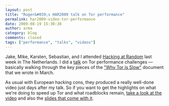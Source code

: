 ```yaml
---
layout: post
title: "Roger&#039;s HAR2009 talk on Tor performance"
permalink: har2009-video-tor-performance
date: 2009-08-19 15:30:38
author: arma
category: blog
comments: closed
tags: ["performance", "talks", "videos"]
---
```


Jake, Mike, Karsten, Sebastian, and I attended [Hacking at Random](https://har2009.org/) last week in The Netherlands. I did a [talk](https://har2009.org/program/events/33.en.html) on Tor performance challenges — basically walking through the key pieces of the ["Why Tor is Slow"](https://blog.torproject.org/blog/why-tor-is-slow) document that we wrote in March.

As usual with European hacking cons, they produced a really well-done video just days after my talk. So if you want to get the highlights on what we're doing to speed up Tor and what roadblocks remain, [take a look at the video](http://freehaven.net/~arma/har2009_Why_Tor_is_slow.mp4) and also the [slides that come with it](http://freehaven.net/~arma/slides-har2009.pdf).

